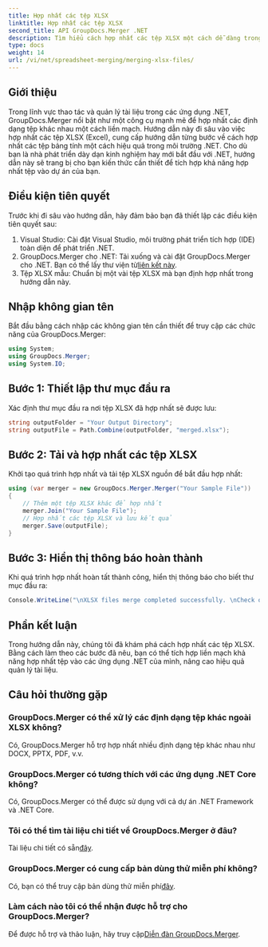 ```yaml
---
title: Hợp nhất các tệp XLSX
linktitle: Hợp nhất các tệp XLSX
second_title: API GroupDocs.Merger .NET
description: Tìm hiểu cách hợp nhất các tệp XLSX một cách dễ dàng trong .NET bằng GroupDocs.Merger. Hãy làm theo hướng dẫn từng bước này để quản lý tài liệu liền mạch.
type: docs
weight: 14
url: /vi/net/spreadsheet-merging/merging-xlsx-files/
---
```

## Giới thiệu
Trong lĩnh vực thao tác và quản lý tài liệu trong các ứng dụng .NET, GroupDocs.Merger nổi bật như một công cụ mạnh mẽ để hợp nhất các định dạng tệp khác nhau một cách liền mạch. Hướng dẫn này đi sâu vào việc hợp nhất các tệp XLSX (Excel), cung cấp hướng dẫn từng bước về cách hợp nhất các tệp bảng tính một cách hiệu quả trong môi trường .NET. Cho dù bạn là nhà phát triển dày dạn kinh nghiệm hay mới bắt đầu với .NET, hướng dẫn này sẽ trang bị cho bạn kiến thức cần thiết để tích hợp khả năng hợp nhất tệp vào dự án của bạn.
## Điều kiện tiên quyết
Trước khi đi sâu vào hướng dẫn, hãy đảm bảo bạn đã thiết lập các điều kiện tiên quyết sau:
1. Visual Studio: Cài đặt Visual Studio, môi trường phát triển tích hợp (IDE) toàn diện để phát triển .NET.
2. GroupDocs.Merger cho .NET: Tải xuống và cài đặt GroupDocs.Merger cho .NET. Bạn có thể lấy thư viện từ[liên kết này](https://releases.groupdocs.com/merger/net/).
3. Tệp XLSX mẫu: Chuẩn bị một vài tệp XLSX mà bạn định hợp nhất trong hướng dẫn này.

## Nhập không gian tên
Bắt đầu bằng cách nhập các không gian tên cần thiết để truy cập các chức năng của GroupDocs.Merger:
```csharp
using System; 
using GroupDocs.Merger;
using System.IO;
```
## Bước 1: Thiết lập thư mục đầu ra
Xác định thư mục đầu ra nơi tệp XLSX đã hợp nhất sẽ được lưu:
```csharp
string outputFolder = "Your Output Directory";
string outputFile = Path.Combine(outputFolder, "merged.xlsx");
```
## Bước 2: Tải và hợp nhất các tệp XLSX
Khởi tạo quá trình hợp nhất và tải tệp XLSX nguồn để bắt đầu hợp nhất:
```csharp
using (var merger = new GroupDocs.Merger.Merger("Your Sample File"))
{
    // Thêm một tệp XLSX khác để hợp nhất
    merger.Join("Your Sample File");
    // Hợp nhất các tệp XLSX và lưu kết quả
    merger.Save(outputFile);
}
```
## Bước 3: Hiển thị thông báo hoàn thành
Khi quá trình hợp nhất hoàn tất thành công, hiển thị thông báo cho biết thư mục đầu ra:
```csharp
Console.WriteLine("\nXLSX files merge completed successfully. \nCheck output in {0}", outputFolder);
```

## Phần kết luận
Trong hướng dẫn này, chúng tôi đã khám phá cách hợp nhất các tệp XLSX. Bằng cách làm theo các bước đã nêu, bạn có thể tích hợp liền mạch khả năng hợp nhất tệp vào các ứng dụng .NET của mình, nâng cao hiệu quả quản lý tài liệu.

## Câu hỏi thường gặp
### GroupDocs.Merger có thể xử lý các định dạng tệp khác ngoài XLSX không?
Có, GroupDocs.Merger hỗ trợ hợp nhất nhiều định dạng tệp khác nhau như DOCX, PPTX, PDF, v.v.
### GroupDocs.Merger có tương thích với các ứng dụng .NET Core không?
Có, GroupDocs.Merger có thể được sử dụng với cả dự án .NET Framework và .NET Core.
### Tôi có thể tìm tài liệu chi tiết về GroupDocs.Merger ở đâu?
 Tài liệu chi tiết có sẵn[đây](https://reference.groupdocs.com/merger/net/).
### GroupDocs.Merger có cung cấp bản dùng thử miễn phí không?
 Có, bạn có thể truy cập bản dùng thử miễn phí[đây](https://releases.groupdocs.com/).
### Làm cách nào tôi có thể nhận được hỗ trợ cho GroupDocs.Merger?
 Để được hỗ trợ và thảo luận, hãy truy cập[Diễn đàn GroupDocs.Merger](https://forum.groupdocs.com/c/merger/32).